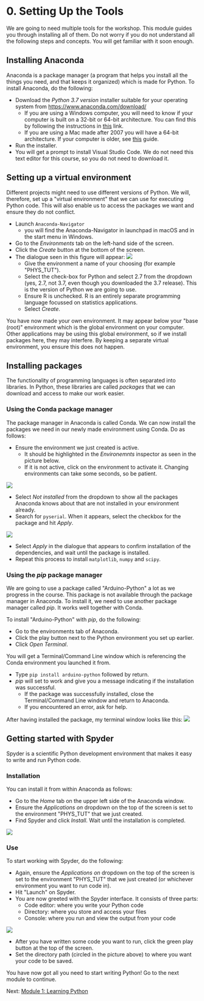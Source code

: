 # 0. Setting Up the Tools
We are going to need multiple tools for the workshop. This module guides you through installing all of them. Do not worry if you do not understand all the following steps and concepts. You will get familiar with it soon enough.

## Installing Anaconda
Anaconda is a package manager (a program that helps you install all the things you need, and that keeps it organized) which is made for Python. To install Anaconda, do the following:

- Download the _Python 3.7 version_ installer suitable for your operating system from https://www.anaconda.com/download/
  - If you are using a Windows computer, you will need to know if your computer is built on a 32-bit or 64-bit architecture. You can find this by following the instructions in [this](https://www.howtogeek.com/howto/21726/how-do-i-know-if-im-running-32-bit-or-64-bit-windows-answers/) link.
  - If you are using a Mac made after 2007 you will have a 64-bit architecture. If your computer is older, see [this](https://www.macobserver.com/tips/how-to/mac-32-bit-64-bit/) guide.
- Run the installer.
- You will get a prompt to install Visual Studio Code. We do not need this text editor for this course, so you do not need to download it.

## Setting up a virtual environment
Different projects might need to use different versions of Python. We will, therefore, set up a "virtual environment" that we can use for executing Python code. This will also enable us to access the packages we want and ensure they do not conflict.
- Launch `Anaconda-Navigator`
  - you will find the Anaconda-Navigator in launchpad in macOS and in the start menu in Windows.
- Go to the _Environments_ tab on the left-hand side of the screen.
- Click the _Create_ button at the bottom of the screen.
- The dialogue seen in this figure will appear:
![](Images/Anaconda1.png)
  - Give the environment a name of your choosing (for example "PHYS_TUT").
  - Select the check-box for Python and select 2.7 from the dropdown (yes, 2.7, not 3.7, even though you downloaded the 3.7 release). This is the version of Python we are going to use.
  - Ensure R is unchecked. R is an entirely separate programming language focussed on statistics applications.
  - Select _Create_.

You have now made your own environment. It may appear below your "base (root)" environment which is the global environment on your computer. Other applications may be using this global environment, so if we install packages here, they may interfere. By keeping a separate virtual environment, you ensure this does not happen.

## Installing packages
The functionality of programming languages is often separated into libraries. In Python, these libraries are called _packages_ that we can download and access to make our work easier.

### Using the Conda package manager
The package manager in Anaconda is called Conda. We can now install the packages we need in our newly made environment using Conda. Do as follows:
- Ensure the environment we just created is active.
  - It should be highlighted in the _Environemnts_ inspector as seen in the picture below.
  - If it is not active, click on the environment to activate it. Changing environments can take some seconds, so be patient.

![](Images/Anaconda2.png)

- Select _Not installed_ from the dropdown to show all the packages Anaconda knows about that are not installed in your environment already.
- Search for `pyserial`. When it appears, select the checkbox for the package and hit _Apply_.

![](Images/Anaconda3.png)

- Select _Apply_ in the dialogue that appears to confirm installation of the dependencies, and wait until the package is installed.
- Repeat this process to install `matplotlib`, `numpy` and `scipy`.

### Using the _pip_ package manager
We are going to use a package called "Arduino-Python" a lot as we progress in the course. This package is not available through the package manager in Anaconda. To install it, we need to use another package manager called _pip_. It works well together with Conda.

To install "Arduino-Python" with _pip_, do the following:
 - Go to the environments tab of Anaconda.
 - Click the play button next to the Python environment you set up earlier.
 - Click _Open Terminal_.

You will get a Terminal/Command Line window which is referencing the Conda environment you launched it from.
 - Type `pip install arduino-python` followed by return.
 - _pip_ will set to work and give you a message indicating if the installation was successful.
   - If the package was successfully installed, close the Terminal/Command Line window and return to Anaconda.
   - If you encountered an error, ask for help.

After having installed the package, my terminal window looks like this:
![](Images/terminal.png)

## Getting started with Spyder
Spyder is a scientific Python development environment that makes it easy to write and run Python code.

### Installation
 You can install it from within Anaconda as follows:
- Go to the _Home_ tab on the upper left side of the Anaconda window.
- Ensure the _Applications on_ dropdown on the top of the screen is set to the environment "PHYS_TUT" that we just created.
- Find Spyder and click _Install_. Wait until the installation is completed.

![](Images/Anaconda4.png)

### Use
To start working with Spyder, do the following:
- Again, ensure the _Applications on_ dropdown on the top of the screen is set to the environment "PHYS_TUT" that we just created (or whichever environment you want to run code in).
- Hit "Launch" on Spyder.
- You are now greeted with the Spyder interface. It consists of three parts:
  - Code editor: where you write your Python code
  - Directory: where you store and access your files
  - Console: where you run and view the output from your code

![](Images/Spyder1.png)

- After you have written some code you want to run, click the green play button at the top of the screen.
- Set the directory path (circled in the picture above) to where you want your code to be saved.



You have now got all you need to start writing Python! Go to the next module to continue.

Next: [Module 1: Learning Python](/1.%20Learning%20Python/)
